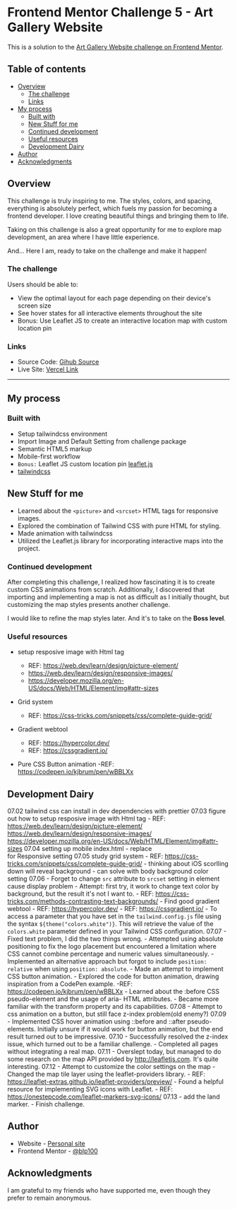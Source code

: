 # Frontend Mentor Challenge 5 - Art Gallery Website

This is a solution to the [Art Gallery Website challenge on Frontend Mentor](https://www.frontendmentor.io/challenges/art-gallery-website-yVdrZlxyA). 
## Table of contents
- [Overview](#overview)
  - [The challenge](#the-challenge)
  - [Links](#links)
- [My process](#my-process)
  - [Built with](#built-with)
  - [New Stuff for me](#new-stuff-for-me)
  - [Continued development](#continued-development)
  - [Useful resources](#useful-resources)
  - [Development Dairy](#development-dairy)
- [Author](#author)
- [Acknowledgments](#acknowledgments)
## Overview
This challenge is truly inspiring to me. The styles, colors, and spacing, everything is absolutely perfect, which fuels my passion for becoming a frontend developer. I love creating beautiful things and bringing them to life.

Taking on this challenge is also a great opportunity for me to explore map development, an area where I have little experience.

And... Here I am, ready to take on the challenge and make it happen! 

### The challenge
Users should be able to:
- View the optimal layout for each page depending on their device's screen size
- See hover states for all interactive elements throughout the site
- Bonus: Use Leaflet JS to create an interactive location map with custom location pin

### Links
- Source Code: [Gihub Source](https://github.com/blp100/art-gallery-website)
- Live Site: [Vercel Link](https://blp100.github.io/art-gallery-website/location.html)
---
## My process
### Built with
- Setup tailwindcss environment
- Import Image and Default Setting from challenge package
- Semantic HTML5 markup
- Mobile-first workflow
- `Bonus:` Leaflet JS custom location pin [leaflet.js](https://leafletjs.com/)
- [tailwindcss](https://tailwindcss.com//)

## New Stuff for me
- Learned about the `<picture>` and `<srcset>` HTML tags for responsive images.
- Explored the combination of Tailwind CSS with pure HTML for styling.
- Made animation with tailwindcss
- Utilized the Leaflet.js library for incorporating interactive maps into the project.

### Continued development
After completing this challenge, I realized how fascinating it is to create custom CSS animations from scratch. Additionally, I discovered that importing and implementing a map is not as difficult as I initially thought, but customizing the map styles presents another challenge.

I would like to refine the map styles later. And it's to take on the **Boss level**. 
### Useful resources
- setup resposive image with Html tag
    - REF: https://web.dev/learn/design/picture-element/
    - https://web.dev/learn/design/responsive-images/
    - https://developer.mozilla.org/en-US/docs/Web/HTML/Element/img#attr-sizes

- Grid system
    - REF: https://css-tricks.com/snippets/css/complete-guide-grid/

- Gradient webtool
    - REF: https://hypercolor.dev/
    - REF: https://cssgradient.io/

- Pure CSS Button animation
    -REF: https://codepen.io/kjbrum/pen/wBBLXx

## Development Dairy

07.02 tailwind css can install in dev dependencies with prettier
07.03 figure out how to setup resposive image with Html tag
    - REF: https://web.dev/learn/design/picture-element/
           https://web.dev/learn/design/responsive-images/
           https://developer.mozilla.org/en-US/docs/Web/HTML/Element/img#attr-sizes
07.04 setting up mobile index.html
    - <span styles="display: inline-block"></span> replace <br /> for Responsive setting
07.05 study grid system
    - REF: https://css-tricks.com/snippets/css/complete-guide-grid/
    - thinking about iOS scorlling down will reveal background
    - can solve with body background color setting
07.06
    - Forget to change `src` attribute to `srcset` setting in <picture> element cause display problem
    - Attempt: first try, it work to change text color by background, but the result it's not I want to.
        - REF: https://css-tricks.com/methods-contrasting-text-backgrounds/
    - Find good gradient webtool
        - REF: https://hypercolor.dev/
        - REF: https://cssgradient.io/
    - To access a parameter that you have set in the `tailwind.config.js` file using the syntax `${theme("colors.white")}`. This will retrieve the value of the `colors.white` parameter defined in your Tailwind CSS configuration.
07.07
    - Fixed text problem, I did the two things wrong.
        - Attempted using absolute positioning to fix the logo placement but encountered a limitation where CSS cannot combine percentage and numeric values simultaneously.
        - Implemented an alternative approach but forgot to include `position: relative` when using `position: absolute`.
    - Made an attempt to implement CSS button animation.
        - Explored the code for button animation, drawing inspiration from a CodePen example.
            -REF: https://codepen.io/kjbrum/pen/wBBLXx
        - Learned about the :before CSS pseudo-element and the usage of aria- HTML attributes.
        - Became more familiar with the transform property and its capabilities. 
07.08
    - Attempt to css animation on a button, but still face z-index problem(old enemy?)
07.09
    - Implemented CSS hover animation using ::before and ::after pseudo-elements. Initially unsure if it would work for button animation, but the end result turned out to be impressive. 
07.10 
    - Successfully resolved the z-index issue, which turned out to be a familiar challenge. 
    - Completed all pages without integrating a real map. 
07.11
    - Overslept today, but managed to do some research on the map API provided by http://leafletjs.com. It's quite interesting.
07.12
    - Attempt to customize the color settings on the map
    - Changed the map tile layer using the leaflet-providers library.
        - REF: https://leaflet-extras.github.io/leaflet-providers/preview/
    - Found a helpful resource for implementing SVG icons with Leaflet. 
        - REF: https://onestepcode.com/leaflet-markers-svg-icons/
07.13
    - add the land marker. 
    - Finish challenge.

## Author
- Website - [Personal site](https://po-cheng-yeh.vercel.app/)
- Frontend Mentor - [@blp100](https://www.frontendmentor.io/profile/blp100)
## Acknowledgments
I am grateful to my friends who have supported me, even though they prefer to remain anonymous.

